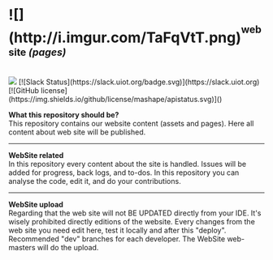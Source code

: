 <h1>![](http://i.imgur.com/TaFqVtT.png)<sup><sup>website <i>(pages)</i></sup></sup><sub><sub><sup></h1></sup></sub></sub>
<br>
<a href="https://zenhub.com"><img src="https://raw.githubusercontent.com/ZenHubIO/support/master/zenhub-badge.png"></a> [![Slack Status](https://slack.uiot.org/badge.svg)](https://slack.uiot.org) [![GitHub license](https://img.shields.io/github/license/mashape/apistatus.svg)]()

<b>What this repository should be?</b><br>
This repository contains our website content (assets and pages). Here all content about web site will be published.

----------------------------------------------------

<b>WebSite related</b><br>
In this repository every content about the site is handled. Issues will be added for progress, back logs, and to-dos. 
In this repository you can analyse the code, edit it, and do your contributions.

----------------------------------------------------

<b>WebSite upload</b><br>
Regarding that the web site will not BE UPDATED directly from your IDE. It's wisely prohibited directly editions of the website.
Every changes from the web site you need edit here, test it locally and after this "deploy". Recommended "dev" branches for each developer.
The WebSite web-masters will do the upload.
